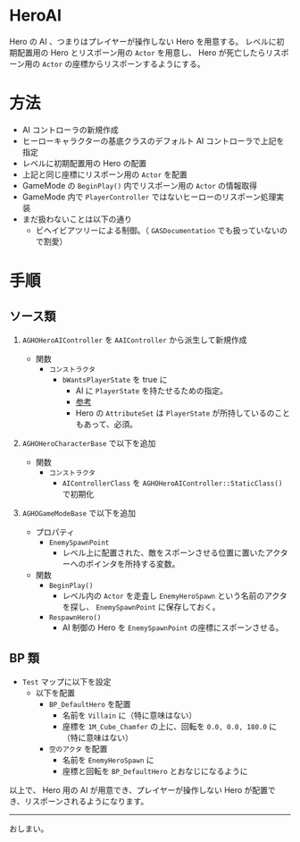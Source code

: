 # HeroAI
Hero の AI 、つまりはプレイヤーが操作しない Hero を用意する。
レベルに初期配置用の Hero とリスポーン用の `Actor` を用意し、
Hero が死亡したらリスポーン用の `Actor` の座標からリスポーンするようにする。


# 方法
* AI コントローラの新規作成
* ヒーローキャラクターの基底クラスのデフォルト AI コントローラで上記を指定
* レベルに初期配置用の Hero の配置
* 上記と同じ座標にリスポーン用の `Actor` を配置
* GameMode の `BeginPlay()` 内でリスポーン用の `Actor` の情報取得
* GameMode 内で `PlayerController` ではないヒーローのリスポーン処理実装
* まだ扱わないことは以下の通り
	* ビヘイビアツリーによる制御。（ `GASDocumentation` でも扱っていないので割愛）


# 手順

## ソース類

1. `AGHOHeroAIController` を `AAIController` から派生して新規作成
	* 関数
		* `コンストラクタ`
			* `bWantsPlayerState` を true に
				* AI に `PlayerState` を持たせるための指定。
				* [参考](https://answers.unrealengine.com/questions/62160/blueprint-do-aicontrollers-characters-have-players.html)
				* Hero の `AttributeSet` は `PlayerState` が所持しているのこともあって、必須。
1. `AGHOHeroCharacterBase` で以下を追加
	* 関数
		* `コンストラクタ`
			* `AIControllerClass` を `AGHOHeroAIController::StaticClass()` で初期化

1. `AGHOGameModeBase` で以下を追加
	* プロパティ
		* `EnemySpawnPoint`
			* レベル上に配置された、敵をスポーンさせる位置に置いたアクターへのポインタを所持する変数。
	* 関数
		* `BeginPlay()`
			* レベル内の `Actor` を走査し `EnemyHeroSpawn` という名前のアクタを探し、 `EnemySpawnPoint` に保存しておく。
		* `RespawnHero()`
			* AI 制御の Hero を `EnemySpawnPoint` の座標にスポーンさせる。

## BP 類

* `Test` マップに以下を設定
	* 以下を配置
		* `BP_DefaultHero` を配置
			* 名前を `Villain` に（特に意味はない）
			* 座標を `1M_Cube_Chamfer` の上に、回転を `0.0, 0.0, 180.0` に（特に意味はない）
		* `空のアクタ` を配置
			* 名前を `EnemyHeroSpawn` に
			* 座標と回転を `BP_DefaultHero` とおなじになるように


以上で、 Hero 用の AI が用意でき、プレイヤーが操作しない Hero が配置でき、リスポーンされるようになります。


-----
おしまい。
